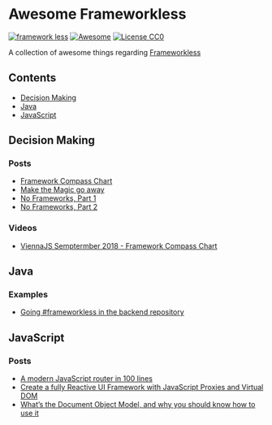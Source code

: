 # Awesome Frameworkless 

[![framework less](https://file-blyuofkggj.now.sh)](https://github.com/frameworkless-movement/manifesto)
[![Awesome](https://cdn.rawgit.com/sindresorhus/awesome/d7305f38d29fed78fa85652e3a63e154dd8e8829/media/badge.svg)](https://github.com/sindresorhus/awesome)
[![License CC0](https://img.shields.io/badge/License-CC0-lightgrey.svg)](https://creativecommons.org/publicdomain/zero/1.0/)



A collection of awesome things regarding [Frameworkless](https://github.com/frameworkless-movement/manifesto)

## Contents
* [Decision Making](#decision-making)
* [Java](#java)
* [JavaScript](#javascript)

## Decision Making

### Posts

* [Framework Compass Chart](https://medium.com/@TheStrazz86/framework-compass-chart-d3851c25b45d)
* [Make the Magic go away](https://blog.cleancoder.com/uncle-bob/2015/08/06/LetTheMagicDie.html)
* [No Frameworks, Part 1](http://matteo.vaccari.name/blog/archives/1019)
* [No Frameworks, Part 2](http://matteo.vaccari.name/blog/archives/1022)

### Videos

* [ViennaJS Semptermber 2018 - Framework Compass Chart](https://youtu.be/buFMbKRAUs8)


## Java

### Examples

 * [Going #frameworkless in the backend repository](https://github.com/xpmatteo/frameworkless-hangman)


## JavaScript

### Posts

* [A modern JavaScript router in 100 lines](http://krasimirtsonev.com/blog/article/A-modern-JavaScript-router-in-100-lines-history-api-pushState-hash-url)
* [Create a fully Reactive UI Framework with JavaScript Proxies and Virtual DOM](https://medium.com/@TheStrazz86/create-a-fully-reactive-ui-framework-with-javascript-proxies-and-virtual-dom-c6fb28253776)
* [What’s the Document Object Model, and why you should know how to use it](https://medium.freecodecamp.org/whats-the-document-object-model-and-why-you-should-know-how-to-use-it-1a2d0bc5429d)